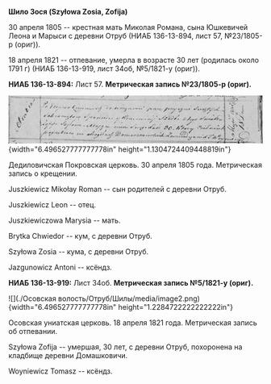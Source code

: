 **Шило Зося (Szyłowa Zosia, Zofija)**

30 апреля 1805 -- крестная мать Миколая Романа, сына Юшкевичей Леона и
Марыси с деревни Отруб (НИАБ 136-13-894, лист 57, №23/1805-р (ориг)).

18 апреля 1821 -- отпевание, умерла в возрасте 30 лет (родилась около
1791 г) (НИАБ 136-13-919, лист 34об, №5/1821-у (ориг)).

**НИАБ 136-13-894:** Лист 57. **Метрическая запись №23/1805-р (ориг).**

![](./media/3656e783c9fbd233e1926eaf7b812b635164a761.png){width="6.496527777777778in"
height="1.1304724409448819in"}

Дедиловичская Покровская церковь. 30 апреля 1805 года. Метрическая
запись о крещении.

Juszkiewicz Mikołay Roman -- сын родителей с деревни Отруб.

Juszkiewicz Leon -- отец.

Juszkiewiczowa Marysia -- мать.

Brytka Chwiedor -- кум, с деревни Отруб.

Szyłowa Zosia -- кума, с деревни Отруб.

Jazgunowicz Antoni -- ксёндз.

**НИАБ 136-13-919:** Лист 34об. **Метрическая запись №5/1821-у (ориг).**

![](./Осовская волость/Отруб/Шилы/media/image2.png){width="6.496527777777778in"
height="1.2284722222222222in"}

Осовская униатская церковь. 18 апреля 1821 года. Метрическая запись об
отпевании.

Szyłowa Zofija -- умершая, 30 лет, с деревни Отруб, похоронена на
кладбище деревни Домашковичи.

Woyniewicz Tomasz -- ксёндз.
